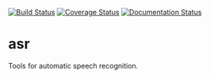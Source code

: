 [![Build Status](https://travis-ci.org/MartinThoma/asr.svg?branch=master)](https://travis-ci.org/MartinThoma/asr)
[![Coverage Status](https://img.shields.io/coveralls/MartinThoma/asr.svg)](https://coveralls.io/r/MartinThoma/asr?branch=master)
[![Documentation Status](http://img.shields.io/badge/docs-latest-brightgreen.svg)](https://pythonhosted.org/asr)

asr
===

Tools for automatic speech recognition.
